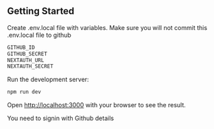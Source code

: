 ## Getting Started

Create .env.local file with variables. Make sure you will not commit this .env.local file to github

```bash
GITHUB_ID
GITHUB_SECRET
NEXTAUTH_URL
NEXTAUTH_SECRET
```


Run the development server:

```bash
npm run dev
```

Open [http://localhost:3000](http://localhost:3000) with your browser to see the result.

You need to signin with Github details